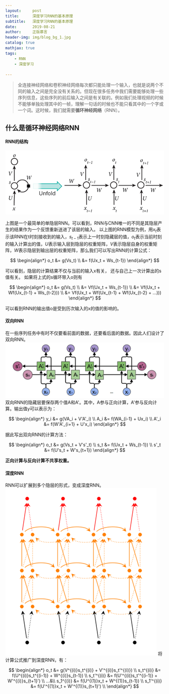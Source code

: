 ```yaml
---
layout:     post
title:      深度学习RNN的基本原理
subtitle:   深度学习RNN的基本原理
date:       2019-08-21
author:     正版慕言
header-img: img/blog_bg_1.jpg
catalog: true
mathjax: true
tags:
    - RNN
    - 深度学习

---
```


> 全连接神经网络和卷积神经网络每次都只能处理一个输入，也就是说两个不同的输入之间是完全没有关系的。但现在很多任务中我们需要能够处理一些序列信息，这些序列的前后输入之间是有关联的。例如我们处理视频的时候不能够单独处理其中的一帧，理解一句话的时候也不能只看其中的一个字或一个词。这时候，我们就需要**循环神经网络**（RNN）。

## 什么是循环神经网络RNN

#### RNN的结构
![6ee325d3906f10f2793fbb01e489930a.jpeg](/img/Journal/RNN/RNN示例.jpg)

上图是一个最简单的单隐层RNN。可以看到，RNN与CNN唯一的不同是其隐层产生的结果作为一个反馈重新送进了该层的输入。
以上图的RNN模型为例，用$x_t$表示该RNN在t时刻接收到的输入，$s_{t-1}$表示上一时刻隐藏层的值，$o_t$表示当前时刻的输入计算出的值，$U$表示输入层到隐层的权重矩阵，$V$表示隐层自身的权重矩阵，$W$表示隐层到输出层的权重矩阵，那么我们可以写出RNN的计算公式：

$$
\begin{align*}
o_t &= g(Vs_t) \\
&= f(Ux_t + Ws_{t-1})
\end{align*}
$$

可以看到，隐层的计算结果不仅与当前的输入x有关， 还与自己上一次计算出的s值有关。
如果将上式的s循环带入o则有

$$
\begin{align*}
o_t &= g(Vs_t) \\
&= Vf(Ux_t + Ws_{t-1}) \\
&= Vf(Ux_t + Wf(Ux_{t-1} + Ws_{t-2})) \\
&= Vf(Ux_t + Wf(Ux_{t-1} + Wf(Ux_{t-2} + ...)))
\end{align*}
$$

可以看到RNN的输出值o是受到历次输入的x的值的影响的。

#### 双向RNN
在一些序列任务中有时不仅要看前面的数据，还要看后面的数据。因此人们设计了双向RNN。
![0c8d438c12bce0260b16cf270db56f0b.png](/img/Journal/RNN/双向RNN.png)
双向RNN的隐藏层要保存两个值A和A'。其中，A参与正向计算，A'参与反向计算。输出值y可以表示为：

$$
\begin{align*} 
y_i &= g(VA_i + V'A'_i) \\
A_i &= f(WA_{i-1} + Ux_i) \\
A'_i &= f(W'A'_{i+1} + U'x_i)
\end{align*}
$$

据此写出双向RNN的计算方法：

$$
\begin{align*} 
o_t &= g(Vs_t + V's'_t) \\
s_t &= f(Ux_t + Ws_{t-1}) \\
s'_t &= f(U's_t + W's_{t+1})
\end{align*}
$$

**正向计算与反向计算不共享权重。**

#### 深度RNN
RNN可以扩展到多个隐层的形式，变成深度RNN。
![12384a06c2a2f14c23be0ffa0a706fdf.png](/img/Journal/RNN/深度RNN.png)
将计算公式推广到深度RNN，有：

$$
\begin{align*} 
o_t &= g(V^{(i)}s_t^{(i)} + V'^{(i)}s_t'^{(i)}) \\
s_t^{(i)} &= f(U^{(i)}s_t^{(i-1)} + W^{(i)}s_{t-1}) \\
s_t'^{(i)} &= f(U'^{(i)}s_t'^{(i-1)} + W'^{(i)}s_{t+1}') \\
...&\\
s_1^{(i)} &= f(U^{(1)}x_t + W^{(1)}s_{t-1}) \\
s_1'^{(i)} &= f(U'^{(1)}x_t + W'^{(1)}s_{t+1}') \\
\end{align*}
$$

## 